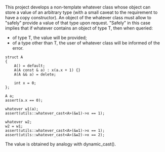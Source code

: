 This project develops a non-template whatever class whose object can store a value of an arbitrary type (with a small caveat to the requirement 
to have a copy constructor). An object of the whatever class must allow to "safely" provide a value of that type upon request. "Safely" in this
case implies that if whatever contains an object of type T, then when queried:

 * of type T, the value will be provided;
 * of a type other than T, the user of whatever class will be informed of the error.

```
struct A
{
    A() = default;
    A(A const & a) : x(a.x + 1) {}
    A(A && a) = delete;

    int x = 0;
};
```

```
A a;
assert(a.x == 0);

whatever w1(a);
assert(utils::whatever_cast<A>(&w1)->x == 1);

whatever w2;
w2 = w1;
assert(utils::whatever_cast<A>(&w1)->x == 1);
assert(utils::whatever_cast<A>(&w2)->x == 2);
```

The value is obtained by analogy with dynamic_cast().
